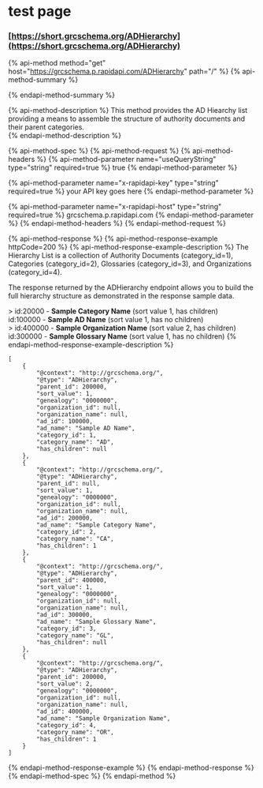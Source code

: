 # test page

### [https://short.grcschema.org/ADHierarchy](https://short.grcschema.org/ADHierarchy)

{% api-method method="get" host="https://grcschema.p.rapidapi.com/ADHierarchy" path="/" %}
{% api-method-summary %}

{% endapi-method-summary %}

{% api-method-description %}
This method provides the AD Hiearchy list providing a means to assemble the structure of authority documents and their parent categories.  
{% endapi-method-description %}

{% api-method-spec %}
{% api-method-request %}
{% api-method-headers %}
{% api-method-parameter name="useQueryString" type="string" required=true %}
true
{% endapi-method-parameter %}

{% api-method-parameter name="x-rapidapi-key" type="string" required=true %}
your API key goes here
{% endapi-method-parameter %}

{% api-method-parameter name="x-rapidapi-host" type="string" required=true %}
grcschema.p.rapidapi.com
{% endapi-method-parameter %}
{% endapi-method-headers %}
{% endapi-method-request %}

{% api-method-response %}
{% api-method-response-example httpCode=200 %}
{% api-method-response-example-description %}
The Hierarchy List is a collection of Authority Documents \(category\_id=1\), Categories \(category\_id=2\), Glossaries \(category\_id=3\), and Organizations \(category\_id=4\).   
  
The response returned by the ADHierarchy endpoint allows you to build the full hierarchy structure as demonstrated in the response sample data.  
  
&gt; id:20000 - **Sample Category Name** \(sort value 1, has children\)  
      id:100000 - **Sample AD Name** \(sort value 1, has no children\)  
   &gt; id:400000 - **Sample Organization Name** \(sort value 2, has children\)  
         id:300000 - **Sample Glossary Name** \(sort value 1, has no children\)
{% endapi-method-response-example-description %}

```
[
	{
		"@context": "http://grcschema.org/",
		"@type": "ADHierarchy",
		"parent_id": 200000,
		"sort_value": 1,
		"genealogy": "0000000",
		"organization_id": null,
		"organization_name": null,
		"ad_id": 100000,
		"ad_name": "Sample AD Name",
		"category_id": 1,
		"category_name": "AD",
		"has_children": null
	},
	{
		"@context": "http://grcschema.org/",
		"@type": "ADHierarchy",
		"parent_id": null,
		"sort_value": 1,
		"genealogy": "0000000",
		"organization_id": null,
		"organization_name": null,
		"ad_id": 200000,
		"ad_name": "Sample Category Name",
		"category_id": 2,
		"category_name": "CA",
		"has_children": 1
	},
	{
		"@context": "http://grcschema.org/",
		"@type": "ADHierarchy",
		"parent_id": 400000,
		"sort_value": 1,
		"genealogy": "0000000",
		"organization_id": null,
		"organization_name": null,
		"ad_id": 300000,
		"ad_name": "Sample Glossary Name",
		"category_id": 3,
		"category_name": "GL",
		"has_children": null
	},
	{
		"@context": "http://grcschema.org/",
		"@type": "ADHierarchy",
		"parent_id": 200000,
		"sort_value": 2,
		"genealogy": "0000000",
		"organization_id": null,
		"organization_name": null,
		"ad_id": 400000,
		"ad_name": "Sample Organization Name",
		"category_id": 4,
		"category_name": "OR",
		"has_children": 1
	}
]
```
{% endapi-method-response-example %}
{% endapi-method-response %}
{% endapi-method-spec %}
{% endapi-method %}



